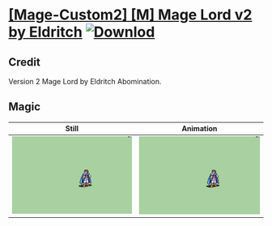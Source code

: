 # [\[Mage-Custom2\] \[M\] Mage Lord v2 by Eldritch](./) [![Downlod](https://img.shields.io/badge/Download--red?style=social&logo=github)](https://minhaskamal.github.io/DownGit/#/home?url=https://github.com/Klokinator/FE-Repo/tree/main/Battle%20Animations%2FMagi%20-%20Nature-Type%2F%5BMage-Custom2%5D%20%5BM%5D%20Mage%20Lord%20v2%20by%20Eldritch%2F6.%20Magic)

## Credit

Version 2 Mage Lord by Eldritch Abomination.

## Magic

| Still | Animation |
| :---: | :-------: |
| ![Magic still](./Magic_000.png) | ![Magic animation](./Magic.gif) |

